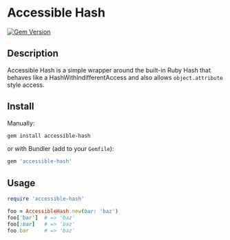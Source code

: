 # Accessible Hash

[![Gem Version](https://badge.fury.io/rb/accessible-hash.svg)](http://rubygems.org/gems/accessible-hash)

## Description

Accessible Hash is a simple wrapper around the built-in Ruby Hash that behaves
like a HashWithIndifferentAccess and also allows `object.attribute` style
access.

## Install

Manually:

```bash
gem install accessible-hash
```

or with Bundler (add to your `Gemfile`):

```ruby
gem 'accessible-hash'
```

## Usage

```ruby
require 'accessible-hash'

foo = AccessibleHash.new(bar: 'baz')
foo['bar']  # => 'baz'
foo[:bar]   # => 'baz'
foo.bar     # => 'baz'
```
